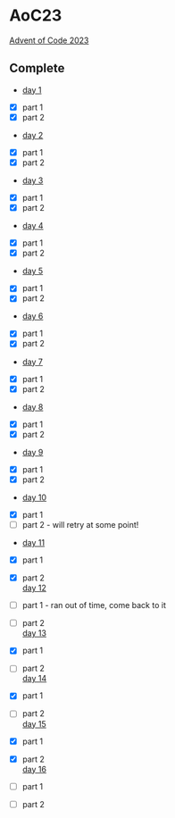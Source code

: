 # AoC23  
[Advent of Code 2023](https://adventofcode.com/2023)  
  
## Complete  
- [day 1](./day_1/main.go)  
- [x] part 1  
- [x] part 2  
- [day 2](./day_2/main.go)  
- [x] part 1  
- [x] part 2  
- [day 3](./day_3/main.go)  
- [x] part 1  
- [x] part 2  
- [day 4](./day_4/main.go)  
- [x] part 1  
- [x] part 2  
- [day 5](./day_5/main.go)  
- [x] part 1  
- [x] part 2  
- [day 6](./day_6/main.go)  
- [x] part 1  
- [x] part 2  
- [day 7](./day_7/main.go)  
- [x] part 1  
- [x] part 2  
- [day 8](./day_8/main.go)  
- [x] part 1  
- [x] part 2  
- [day 9](./day_9/main.go)  
- [x] part 1  
- [x] part 2  
- [day 10](./day_10/main.go)  
- [x] part 1  
- [ ] part 2 - will retry at some point!
- [day 11](./day_11/main.go)  
- [x] part 1  
- [x] part 2    
  [day 12](./day_12/main.go)  
- [ ] part 1  - ran out of time, come back to it
- [ ] part 2    
  [day 13](./day_13/main.go)  
- [x] part 1  
- [ ] part 2    
  [day 14](./day_14/main.go)  
- [x] part 1  
- [ ] part 2    
  [day 15](./day_15/main.go)  
- [x] part 1  
- [x] part 2    
  [day 16](./day_16/main.go)  
- [ ] part 1  
- [ ] part 2    

  
   
  
  
